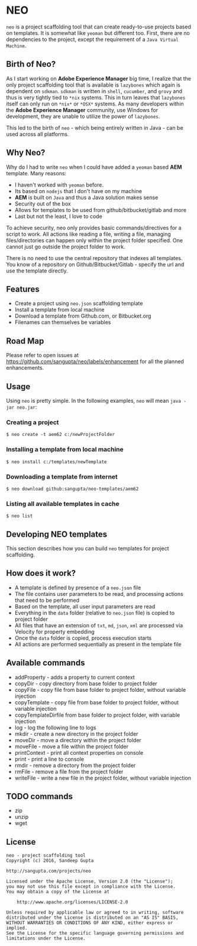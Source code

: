 # NEO

`neo` is a project scaffolding tool that can create ready-to-use projects based on templates. It is somewhat
like `yeoman` but different too. First, there are no dependencies to the project, except the requirement of
a `Java Virtual Machine`. 

## Birth of Neo?

As I start working on **Adobe Experience Manager** big time, I realize that the only project scaffolding tool
that is available is `lazybones` which again is dependent on `sdkman`. `sdkman` is written in `shell`,
`cucumber`, and `grovy` and thus is very tightly tied to `*nix` systems. This in turn leaves that `lazybones`
itself can only run on `*nix*` or `*OSX*` systems. As many developers within the **Adobe Experience Manager** community,
use Windows for development, they are unable to utilize the power of `lazybones`.

This led to the birth of `neo` - which being entirely written in Java - can be used across all platforms.

## Why Neo?

Why do I had to write `neo` when I could have added a `yeoman` based **AEM** template. Many reasons:

* I haven't worked with `yeoman` before.
* Its based on `nodejs` that I don't have on my machine
* **AEM** is built on `Java` and thus a Java solution makes sense
* Security out of the box 
* Allows for templates to be used from github/bitbucket/gitlab and more
* Last but not the least, I love to code

To achieve security, neo only provides basic commands/directives for a script to work. All actions like
reading a file, writing a file, managing files/directories can happen only within the project folder specified.
One cannot just go outside the project folder to work.

There is no need to use the central repository that indexes all templates. You know of a repository on
Github/Bitbucket/Gitlab - specify the url and use the template directly.

## Features

* Create a project using `neo.json` scaffolding template
* Install a template from local machine
* Download a template from Github.com, or Bitbucket.org
* Filenames can themselves be variables


## Road Map

Please refer to open issues at https://github.com/sangupta/neo/labels/enhancement for all the planned enhancements.

## Usage

Using `neo` is pretty simple. In the following examples, `neo` will mean `java -jar neo.jar`:

### Creating a project

```
$ neo create -t aem62 c:/newProjectFolder
```

### Installing a template from local machine

```
$ neo install c:/templates/newTemplate
```

### Downloading a template from internet

```
$ neo download github:sangupta/neo-templates/aem62
```

### Listing all available templates in cache

```
$ neo list
```

## Developing NEO templates

This section describes how you can build `neo` templates for project scaffolding.


## How does it work?

* A template is defined by presence of a `neo.json` file
* The file contains user parameters to be read, and processing actions that need to be performed
* Based on the template, all user input parameters are read
* Everything in the `data` folder (relative to `neo.json` file) is copied to project folder
* All files that have an extension of `txt`, `md`, `json`, `xml` are processed via Velocity for property embedding
* Once the `data` folder is copied, process execution starts
* All actions are performed sequentially as present in the template file

## Available commands

* addProperty - adds a property to current context
* copyDir - copy directory from base folder to project folder
* copyFile - copy file from base folder to project folder, without variable injection
* copyTemplate - copy file from base folder to project folder, without variable injection
* copyTemplateDirfile from base folder to project folder, with variable injection
* log - log the following line to logs
* mkdir - create a new directory in the project folder
* moveDir - move a directory within the project folder
* moveFile - move a file within the project folder
* printContext - print all context properties on console
* print - print a line to console
* rmdir - remove a directory from the project folder
* rmFile - remove a file from the project folder
* writeFile - write a new file in the project folder, without variable injection

## TODO commands

* zip
* unzip
* wget


## License

```
neo - project scaffolding tool
Copyright (c) 2016, Sandeep Gupta

http://sangupta.com/projects/neo

Licensed under the Apache License, Version 2.0 (the "License");
you may not use this file except in compliance with the License.
You may obtain a copy of the License at

    http://www.apache.org/licenses/LICENSE-2.0

Unless required by applicable law or agreed to in writing, software
distributed under the License is distributed on an "AS IS" BASIS,
WITHOUT WARRANTIES OR CONDITIONS OF ANY KIND, either express or implied.
See the License for the specific language governing permissions and
limitations under the License.
```

